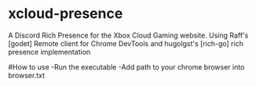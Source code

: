 # xcloud-presence
A Discord Rich Presence for the Xbox Cloud Gaming website.
Using Raff's [godet] Remote client for Chrome DevTools and hugolgst's [rich-go] rich presence implementation

#How to use
-Run the executable 
-Add path to your chrome browser into browser.txt


